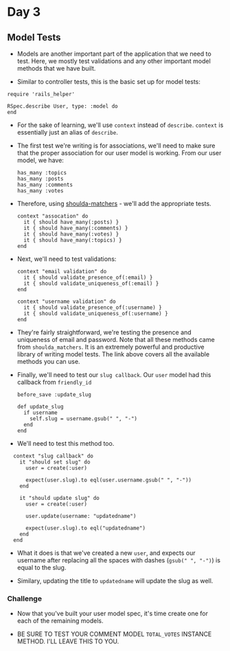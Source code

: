 # Day 3

## Model Tests

- Models are another important part of the application that we need to test. Here, we mostly test validations and any other important model methods that we have built.

- Similar to controller tests, this is the basic set up for model tests:

```
require 'rails_helper'

RSpec.describe User, type: :model do
end
```

- For the sake of learning, we'll use `context` instead of `describe`. `context` is essentially just an alias of `describe`.

- The first test we're writing is for associations, we'll need to make sure that the proper association for our user model is working. From our user model, we have:
  ```
  has_many :topics
  has_many :posts
  has_many :comments
  has_many :votes
  ```

- Therefore, using [shoulda-matchers](http://matchers.shoulda.io/docs/v3.1.1/) - we'll add the appropriate tests.

  ```
  context "assocation" do
    it { should have_many(:posts) }
    it { should have_many(:comments) }
    it { should have_many(:votes) }
    it { should have_many(:topics) }
  end
  ```

- Next, we'll need to test validations:

  ```
  context "email validation" do
    it { should validate_presence_of(:email) }
    it { should validate_uniqueness_of(:email) }
  end

  context "username validation" do
    it { should validate_presence_of(:username) }
    it { should validate_uniqueness_of(:username) }
  end
  ```

- They're fairly straightforward, we're testing the presence and uniqueness of email and password. Note that all these methods came from `shoulda_matchers`. It is an extremely powerful and productive library of writing model tests. The link above covers all the available methods you can use.

- Finally, we'll need to test our `slug callback`. Our `user` model had this callback from `friendly_id`

  ```
  before_save :update_slug

  def update_slug
    if username
      self.slug = username.gsub(" ", "-")
    end
  end
  ```

- We'll need to test this method too.

```
  context "slug callback" do
    it "should set slug" do
      user = create(:user)

      expect(user.slug).to eql(user.username.gsub(" ", "-"))
    end

    it "should update slug" do
      user = create(:user)

      user.update(username: "updatedname")

      expect(user.slug).to eql("updatedname")
    end
  end
```

- What it does is that we've created a new `user`, and expects our username after replacing all the spaces with dashes (`gsub(" ", "-")`) is equal to the slug.

- Similary, updating the title to `updatedname` will update the slug as well.

### Challenge

- Now that you've built your user model spec, it's time create one for each of the remaining models.

- BE SURE TO TEST YOUR COMMENT MODEL `TOTAL_VOTES` INSTANCE METHOD. I'LL LEAVE THIS TO YOU.
